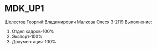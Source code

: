 # MDK_UP1
Шелестов Георгий Владимирович
Малкова Олеся
3-2П9
Выполнение:
1. Отдел кадров-100% 
2. Экспорт-100%
3. Документация-100%

